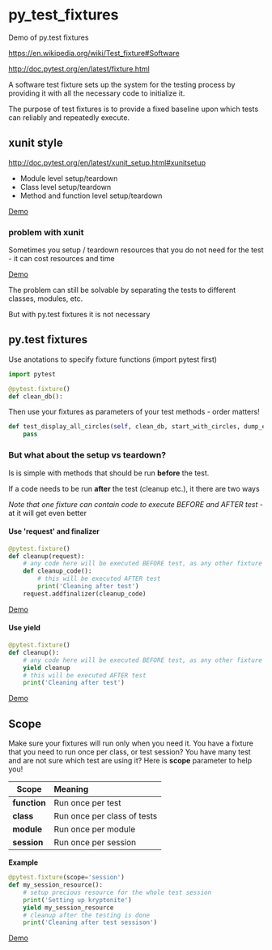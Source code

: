 # py_test_fixtures
Demo of py.test fixtures

https://en.wikipedia.org/wiki/Test_fixture#Software

http://doc.pytest.org/en/latest/fixture.html

A software test fixture sets up the system for the testing process by providing it with all the necessary code to initialize it.

The purpose of test fixtures is to provide a fixed baseline upon which tests can reliably and repeatedly execute.

## xunit style
http://doc.pytest.org/en/latest/xunit_setup.html#xunitsetup
* Module level setup/teardown
* Class level setup/teardown
* Method and function level setup/teardown

[Demo](demo/test_xunit_style.py)

### problem with xunit
Sometimes you setup / teardown resources that you do not need for the test - it can cost resources and time

[Demo](demo/test_xunit_problem.py)

The problem can still be solvable by separating the tests to different classes, modules, etc.

But with py.test fixtures it is not necessary

## py.test fixtures
Use anotations to specify fixture functions (import pytest first)

```python
import pytest

@pytest.fixture()
def clean_db():
```

Then use your fixtures as parameters of your test methods - order matters!
```python
def test_display_all_circles(self, clean_db, start_with_circles, dump_event_log_to_json):
    pass
```

### But what about the setup vs teardown?
Is is simple with methods that should be run **before** the test.

If a code needs to be run **after** the test (cleanup etc.), it there are two ways

*Note that one fixture can contain code to execute BEFORE and AFTER test* - at it will get even better

#### Use 'request' and finalizer
```python
@pytest.fixture()
def cleanup(request):
    # any code here will be executed BEFORE test, as any other fixture
    def cleanup_code():
        # this will be executed AFTER test
        print('Cleaning after test')
    request.addfinalizer(cleanup_code)
```

[Demo](demo/test_pytest_problem_solution1.py)

#### Use yield
```python
@pytest.fixture()
def cleanup():
    # any code here will be executed BEFORE test, as any other fixture
    yield cleanup
    # this will be executed AFTER test
    print('Cleaning after test')
```

[Demo](demo/test_pytest_problem_solution2.py)

## Scope
Make sure your fixtures will run only when you need it. You have a fixture that you need to run once per class, or test session?
You have many test and are not sure which test are using it? Here is **scope** parameter to help you!

| Scope        | Meaning           |
| ------------- |:-------------|
| **function** |	Run once per test |
| **class** |	Run once per class of tests |
| **module** |	Run once per module |
| **session** |	Run once per session |

**Example**

```python
@pytest.fixture(scope='session')
def my_session_resource():
    # setup precious resource for the whole test session
    print('Setting up kryptonite')
    yield my_session_resource
    # cleanup after the testing is done
    print('Cleaning after test sessison')
```

[Demo](demo/test_pytest_scope.py)



